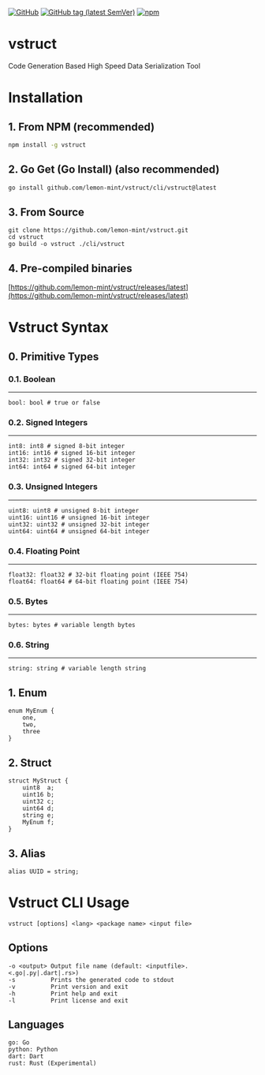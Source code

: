 
[![GitHub](https://img.shields.io/github/license/lemon-mint/vstruct?style=for-the-badge)](https://github.com/lemon-mint/vstruct/blob/main/LICENSE)
[![GitHub tag (latest SemVer)](https://img.shields.io/github/v/tag/lemon-mint/vstruct?label=latest&style=for-the-badge)](https://github.com/lemon-mint/vstruct/releases/latest)
[![npm](https://img.shields.io/npm/v/vstruct?color=cb0303&style=for-the-badge)](https://www.npmjs.com/package/vstruct)

# vstruct

Code Generation Based High Speed Data Serialization Tool

# Installation

## 1. From NPM (recommended)

```bash
npm install -g vstruct
```

## 2. Go Get (Go Install) (also recommended)

```bash
go install github.com/lemon-mint/vstruct/cli/vstruct@latest
```

## 3. From Source

```
git clone https://github.com/lemon-mint/vstruct.git
cd vstruct
go build -o vstruct ./cli/vstruct
```

## 4. Pre-compiled binaries

[https://github.com/lemon-mint/vstruct/releases/latest](https://github.com/lemon-mint/vstruct/releases/latest)

# Vstruct Syntax

## 0. Primitive Types

### 0.1. Boolean
---
```
bool: bool # true or false
```

### 0.2. Signed Integers
---
```
int8: int8 # signed 8-bit integer
int16: int16 # signed 16-bit integer
int32: int32 # signed 32-bit integer
int64: int64 # signed 64-bit integer
```

### 0.3. Unsigned Integers
---
```
uint8: uint8 # unsigned 8-bit integer
uint16: uint16 # unsigned 16-bit integer
uint32: uint32 # unsigned 32-bit integer
uint64: uint64 # unsigned 64-bit integer
```

### 0.4. Floating Point
---
```
float32: float32 # 32-bit floating point (IEEE 754)
float64: float64 # 64-bit floating point (IEEE 754)
```

### 0.5. Bytes
---
```
bytes: bytes # variable length bytes
```

### 0.6. String
---
```
string: string # variable length string
```

## 1. Enum

```vstruct
enum MyEnum {
    one,
    two,
    three
}
```

## 2. Struct

```vstruct
struct MyStruct {
    uint8  a;
    uint16 b;
    uint32 c;
    uint64 d;
    string e;
    MyEnum f;
}
```

## 3. Alias

```vstruct
alias UUID = string;
```

# Vstruct CLI Usage

```
vstruct [options] <lang> <package name> <input file>
```

## Options

```
-o <output> Output file name (default: <inputfile>.<.go|.py|.dart|.rs>)
-s          Prints the generated code to stdout
-v          Print version and exit
-h          Print help and exit
-l          Print license and exit
```

## Languages

```
go: Go
python: Python
dart: Dart
rust: Rust (Experimental)
```
